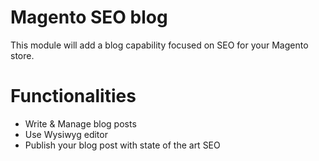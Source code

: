# Magento SEO blog
This module will add a blog capability focused on SEO for your Magento store.

# Functionalities
* Write & Manage blog posts
* Use Wysiwyg editor
* Publish your blog post with state of the art SEO

